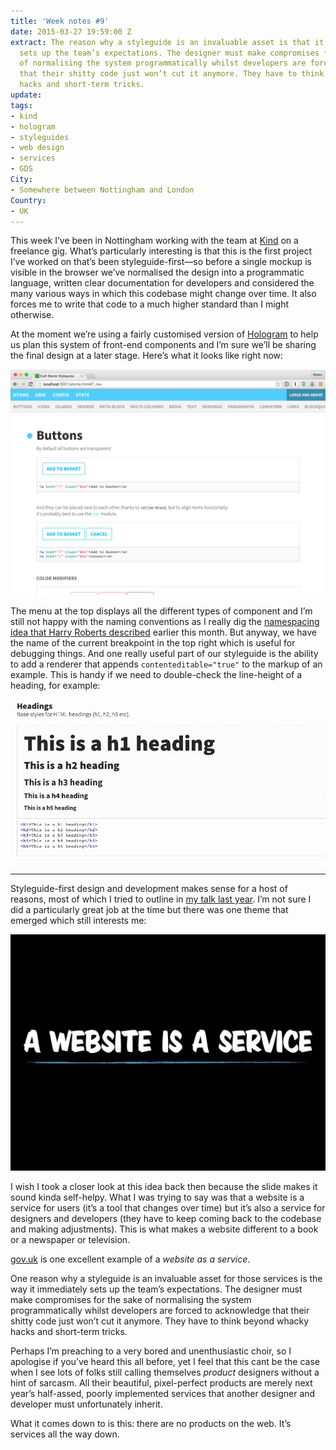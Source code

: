 ```yaml
---
title: 'Week notes #9'
date: 2015-03-27 19:59:00 Z
extract: The reason why a styleguide is an invaluable asset is that it immediately
  sets up the team’s expectations. The designer must make compromises for the sake
  of normalising the system programmatically whilst developers are forced to acknowledge
  that their shitty code just won’t cut it anymore. They have to think beyond whacky
  hacks and short-term tricks.
update: 
tags:
- kind
- hologram
- styleguides
- web design
- services
- GDS
City:
- Somewhere between Nottingham and London
Country:
- UK
---
```


This week I’ve been in Nottingham working with the team at [Kind](http://madebykind.com/) on a freelance gig. What’s particularly interesting is that this is the first project I’ve worked on that’s been styleguide-first—so before a single mockup is visible in the browser we’ve normalised the design into a programmatic language, written clear documentation for developers and considered the many various ways in which this codebase might change over time. It also forces me to write that code to a much higher standard than I might otherwise.

At the moment we’re using a fairly customised version of [Hologram](http://trulia.github.io/hologram/) to help us plan this system of front-end components and I’m sure we’ll be sharing the final design at a later stage. Here’s what it looks like right now:

![Styleguide made with Hologram](/uploads/styleguide.png)

The menu at the top displays all the different types of component and I’m still not happy with the naming conventions as I really dig the [namespacing idea that Harry Roberts described](http://csswizardry.com/2015/03/more-transparent-ui-code-with-namespaces/) earlier this month. But anyway, we have the name of the current breakpoint in the top right which is useful for debugging things. And one really useful part of our styleguide is the ability to add a renderer that appends `contenteditable="true"` to the markup of an example. This is handy if we need to double-check the line-height of a heading, for example: 

![Editable headings in the styleguide](/uploads/headings.gif)

***

Styleguide-first design and development makes sense for a host of reasons, most of which I tried to outline in [my talk last year](https://speakerdeck.com/robinrendle/a-visual-lexicon). I’m not sure I did a particularly great job at the time but there was one theme that emerged which still interests me:

![A website is a service](/uploads/a-website-is-a-service.jpg)

I wish I took a closer look at this idea back then because the slide makes it sound kinda self-helpy. What I was trying to say was that a website is a service for users (it’s a tool that changes over time) but it’s also a service for designers and developers (they have to keep coming back to the codebase and making adjustments). This is what makes a website different to a book or a newspaper or television.

[gov.uk](https://www.gov.uk/) is one excellent example of a *website as a service*.

One reason why a styleguide is an invaluable asset for those services is the way it immediately sets up the team’s expectations. The designer must make compromises for the sake of normalising the system programmatically whilst developers are forced to acknowledge that their shitty code just won’t cut it anymore. They have to think beyond whacky hacks and short-term tricks.

Perhaps I’m preaching to a very bored and unenthusiastic choir, so I apologise if you’ve heard this all before, yet I feel that this cant be the case when I see lots of folks still calling themselves *product* designers without a hint of sarcasm. All their beautiful, pixel-perfect products are merely next year’s half-assed, poorly implemented services that another designer and developer must unfortunately inherit.

What it comes down to is this: there are no products on the web. It’s services all the way down.
